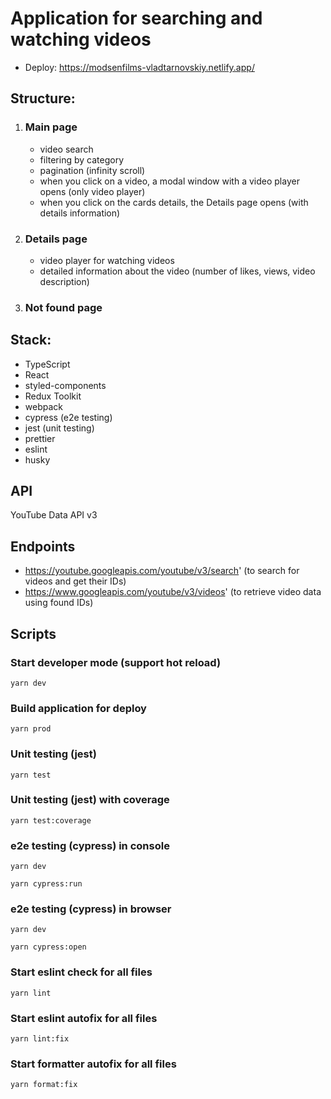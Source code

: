 # Application for searching and watching videos

- Deploy: https://modsenfilms-vladtarnovskiy.netlify.app/

## Structure:

1. ### Main page

   - video search
   - filtering by category
   - pagination (infinity scroll)
   - when you click on a video, a modal window with a video player opens (only video player)
   - when you click on the cards details, the Details page opens (with details information)

2. ### Details page

   - video player for watching videos
   - detailed information about the video (number of likes, views, video description)

3. ### Not found page

## Stack:

- TypeScript
- React
- styled-components
- Redux Toolkit
- webpack
- cypress (e2e testing)
- jest (unit testing)
- prettier
- eslint
- husky

## API

YouTube Data API v3

## Endpoints

- https://youtube.googleapis.com/youtube/v3/search' (to search for videos and get their IDs)
- https://www.googleapis.com/youtube/v3/videos' (to retrieve video data using found IDs)

## Scripts

### Start developer mode (support hot reload)

```
yarn dev
```

### Build application for deploy

```
yarn prod
```

### Unit testing (jest)

```
yarn test
```

### Unit testing (jest) with coverage

```
yarn test:coverage
```

### e2e testing (cypress) in console

```
yarn dev
```

```
yarn cypress:run
```

### e2e testing (cypress) in browser

```
yarn dev
```

```
yarn cypress:open
```

### Start eslint check for all files

```
yarn lint
```

### Start eslint autofix for all files

```
yarn lint:fix
```

### Start formatter autofix for all files

```
yarn format:fix
```

